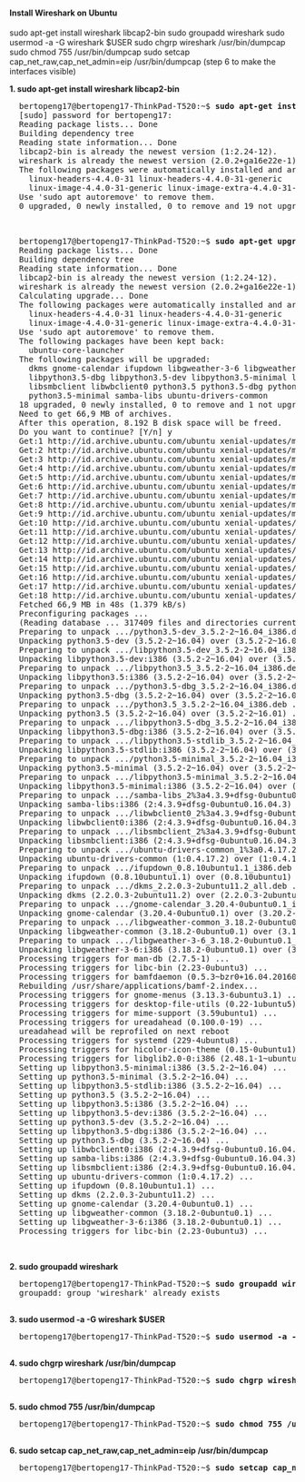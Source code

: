 #### Install Wireshark on Ubuntu

sudo apt-get install wireshark libcap2-bin
sudo groupadd wireshark
sudo usermod -a -G wireshark $USER
sudo chgrp wireshark /usr/bin/dumpcap
sudo chmod 755 /usr/bin/dumpcap
sudo setcap cap_net_raw,cap_net_admin=eip /usr/bin/dumpcap (step 6 to make the interfaces visible)

<b>1.  sudo apt-get install wireshark libcap2-bin</b>
  <pre>
  bertopeng17@bertopeng17-ThinkPad-T520:~$ <b>sudo apt-get install wireshark libcap2-bin</b>
  [sudo] password for bertopeng17: 
  Reading package lists... Done
  Building dependency tree       
  Reading state information... Done
  libcap2-bin is already the newest version (1:2.24-12).
  wireshark is already the newest version (2.0.2+ga16e22e-1).
  The following packages were automatically installed and are no longer required:
    linux-headers-4.4.0-31 linux-headers-4.4.0-31-generic
    linux-image-4.4.0-31-generic linux-image-extra-4.4.0-31-generic
  Use 'sudo apt autoremove' to remove them.
  0 upgraded, 0 newly installed, 0 to remove and 19 not upgraded.

  </pre>

  <pre>
  bertopeng17@bertopeng17-ThinkPad-T520:~$ <b>sudo apt-get upgrade  wireshark libcap2-bin</b>
  Reading package lists... Done
  Building dependency tree       
  Reading state information... Done
  libcap2-bin is already the newest version (1:2.24-12).
  wireshark is already the newest version (2.0.2+ga16e22e-1).
  Calculating upgrade... Done
  The following packages were automatically installed and are no longer required:
    linux-headers-4.4.0-31 linux-headers-4.4.0-31-generic
    linux-image-4.4.0-31-generic linux-image-extra-4.4.0-31-generic
  Use 'sudo apt autoremove' to remove them.
  The following packages have been kept back:
    ubuntu-core-launcher
  The following packages will be upgraded:
    dkms gnome-calendar ifupdown libgweather-3-6 libgweather-common libpython3.5
    libpython3.5-dbg libpython3.5-dev libpython3.5-minimal libpython3.5-stdlib
    libsmbclient libwbclient0 python3.5 python3.5-dbg python3.5-dev
    python3.5-minimal samba-libs ubuntu-drivers-common
  18 upgraded, 0 newly installed, 0 to remove and 1 not upgraded.
  Need to get 66,9 MB of archives.
  After this operation, 8.192 B disk space will be freed.
  Do you want to continue? [Y/n] y
  Get:1 http://id.archive.ubuntu.com/ubuntu xenial-updates/main i386 python3.5-dev i386 3.5.2-2~16.04 [413 kB]
  Get:2 http://id.archive.ubuntu.com/ubuntu xenial-updates/main i386 libpython3.5-dev i386 3.5.2-2~16.04 [37,1 MB]
  Get:3 http://id.archive.ubuntu.com/ubuntu xenial-updates/main i386 libpython3.5 i386 3.5.2-2~16.04 [1.394 kB]
  Get:4 http://id.archive.ubuntu.com/ubuntu xenial-updates/main i386 python3.5-dbg i386 3.5.2-2~16.04 [9.322 kB]
  Get:5 http://id.archive.ubuntu.com/ubuntu xenial-updates/main i386 python3.5 i386 3.5.2-2~16.04 [165 kB]
  Get:6 http://id.archive.ubuntu.com/ubuntu xenial-updates/main i386 libpython3.5-dbg i386 3.5.2-2~16.04 [7.734 kB]
  Get:7 http://id.archive.ubuntu.com/ubuntu xenial-updates/main i386 libpython3.5-stdlib i386 3.5.2-2~16.04 [2.129 kB]
  Get:8 http://id.archive.ubuntu.com/ubuntu xenial-updates/main i386 python3.5-minimal i386 3.5.2-2~16.04 [1.678 kB]
  Get:9 http://id.archive.ubuntu.com/ubuntu xenial-updates/main i386 libpython3.5-minimal i386 3.5.2-2~16.04 [529 kB]
  Get:10 http://id.archive.ubuntu.com/ubuntu xenial-updates/main i386 samba-libs i386 2:4.3.9+dfsg-0ubuntu0.16.04.3 [5.545 kB]
  Get:11 http://id.archive.ubuntu.com/ubuntu xenial-updates/main i386 libwbclient0 i386 2:4.3.9+dfsg-0ubuntu0.16.04.3 [32,8 kB]
  Get:12 http://id.archive.ubuntu.com/ubuntu xenial-updates/main i386 libsmbclient i386 2:4.3.9+dfsg-0ubuntu0.16.04.3 [57,3 kB]
  Get:13 http://id.archive.ubuntu.com/ubuntu xenial-updates/main i386 ubuntu-drivers-common i386 1:0.4.17.2 [47,2 kB]
  Get:14 http://id.archive.ubuntu.com/ubuntu xenial-updates/main i386 ifupdown i386 0.8.10ubuntu1.1 [55,0 kB]
  Get:15 http://id.archive.ubuntu.com/ubuntu xenial-updates/main i386 dkms all 2.2.0.3-2ubuntu11.2 [66,2 kB]
  Get:16 http://id.archive.ubuntu.com/ubuntu xenial-updates/main i386 gnome-calendar i386 3.20.4-0ubuntu0.1 [400 kB]
  Get:17 http://id.archive.ubuntu.com/ubuntu xenial-updates/main i386 libgweather-common all 3.18.2-0ubuntu0.1 [158 kB]
  Get:18 http://id.archive.ubuntu.com/ubuntu xenial-updates/main i386 libgweather-3-6 i386 3.18.2-0ubuntu0.1 [65,6 kB]
  Fetched 66,9 MB in 48s (1.379 kB/s)                                            
  Preconfiguring packages ...
  (Reading database ... 317409 files and directories currently installed.)
  Preparing to unpack .../python3.5-dev_3.5.2-2~16.04_i386.deb ...
  Unpacking python3.5-dev (3.5.2-2~16.04) over (3.5.2-2~16.01) ...
  Preparing to unpack .../libpython3.5-dev_3.5.2-2~16.04_i386.deb ...
  Unpacking libpython3.5-dev:i386 (3.5.2-2~16.04) over (3.5.2-2~16.01) ...
  Preparing to unpack .../libpython3.5_3.5.2-2~16.04_i386.deb ...
  Unpacking libpython3.5:i386 (3.5.2-2~16.04) over (3.5.2-2~16.01) ...
  Preparing to unpack .../python3.5-dbg_3.5.2-2~16.04_i386.deb ...
  Unpacking python3.5-dbg (3.5.2-2~16.04) over (3.5.2-2~16.01) ...
  Preparing to unpack .../python3.5_3.5.2-2~16.04_i386.deb ...
  Unpacking python3.5 (3.5.2-2~16.04) over (3.5.2-2~16.01) ...
  Preparing to unpack .../libpython3.5-dbg_3.5.2-2~16.04_i386.deb ...
  Unpacking libpython3.5-dbg:i386 (3.5.2-2~16.04) over (3.5.2-2~16.01) ...
  Preparing to unpack .../libpython3.5-stdlib_3.5.2-2~16.04_i386.deb ...
  Unpacking libpython3.5-stdlib:i386 (3.5.2-2~16.04) over (3.5.2-2~16.01) ...
  Preparing to unpack .../python3.5-minimal_3.5.2-2~16.04_i386.deb ...
  Unpacking python3.5-minimal (3.5.2-2~16.04) over (3.5.2-2~16.01) ...
  Preparing to unpack .../libpython3.5-minimal_3.5.2-2~16.04_i386.deb ...
  Unpacking libpython3.5-minimal:i386 (3.5.2-2~16.04) over (3.5.2-2~16.01) ...
  Preparing to unpack .../samba-libs_2%3a4.3.9+dfsg-0ubuntu0.16.04.3_i386.deb ...
  Unpacking samba-libs:i386 (2:4.3.9+dfsg-0ubuntu0.16.04.3) over (2:4.3.9+dfsg-0ubuntu0.16.04.2) ...
  Preparing to unpack .../libwbclient0_2%3a4.3.9+dfsg-0ubuntu0.16.04.3_i386.deb ...
  Unpacking libwbclient0:i386 (2:4.3.9+dfsg-0ubuntu0.16.04.3) over (2:4.3.9+dfsg-0ubuntu0.16.04.2) ...
  Preparing to unpack .../libsmbclient_2%3a4.3.9+dfsg-0ubuntu0.16.04.3_i386.deb ...
  Unpacking libsmbclient:i386 (2:4.3.9+dfsg-0ubuntu0.16.04.3) over (2:4.3.9+dfsg-0ubuntu0.16.04.2) ...
  Preparing to unpack .../ubuntu-drivers-common_1%3a0.4.17.2_i386.deb ...
  Unpacking ubuntu-drivers-common (1:0.4.17.2) over (1:0.4.17.1) ...
  Preparing to unpack .../ifupdown_0.8.10ubuntu1.1_i386.deb ...
  Unpacking ifupdown (0.8.10ubuntu1.1) over (0.8.10ubuntu1) ...
  Preparing to unpack .../dkms_2.2.0.3-2ubuntu11.2_all.deb ...
  Unpacking dkms (2.2.0.3-2ubuntu11.2) over (2.2.0.3-2ubuntu11.1) ...
  Preparing to unpack .../gnome-calendar_3.20.4-0ubuntu0.1_i386.deb ...
  Unpacking gnome-calendar (3.20.4-0ubuntu0.1) over (3.20.2-0ubuntu0.1) ...
  Preparing to unpack .../libgweather-common_3.18.2-0ubuntu0.1_all.deb ...
  Unpacking libgweather-common (3.18.2-0ubuntu0.1) over (3.18.1-1ubuntu1) ...
  Preparing to unpack .../libgweather-3-6_3.18.2-0ubuntu0.1_i386.deb ...
  Unpacking libgweather-3-6:i386 (3.18.2-0ubuntu0.1) over (3.18.1-1ubuntu1) ...
  Processing triggers for man-db (2.7.5-1) ...
  Processing triggers for libc-bin (2.23-0ubuntu3) ...
  Processing triggers for bamfdaemon (0.5.3~bzr0+16.04.20160824-0ubuntu1) ...
  Rebuilding /usr/share/applications/bamf-2.index...
  Processing triggers for gnome-menus (3.13.3-6ubuntu3.1) ...
  Processing triggers for desktop-file-utils (0.22-1ubuntu5) ...
  Processing triggers for mime-support (3.59ubuntu1) ...
  Processing triggers for ureadahead (0.100.0-19) ...
  ureadahead will be reprofiled on next reboot
  Processing triggers for systemd (229-4ubuntu8) ...
  Processing triggers for hicolor-icon-theme (0.15-0ubuntu1) ...
  Processing triggers for libglib2.0-0:i386 (2.48.1-1~ubuntu16.04.1) ...
  Setting up libpython3.5-minimal:i386 (3.5.2-2~16.04) ...
  Setting up python3.5-minimal (3.5.2-2~16.04) ...
  Setting up libpython3.5-stdlib:i386 (3.5.2-2~16.04) ...
  Setting up python3.5 (3.5.2-2~16.04) ...
  Setting up libpython3.5:i386 (3.5.2-2~16.04) ...
  Setting up libpython3.5-dev:i386 (3.5.2-2~16.04) ...
  Setting up python3.5-dev (3.5.2-2~16.04) ...
  Setting up libpython3.5-dbg:i386 (3.5.2-2~16.04) ...
  Setting up python3.5-dbg (3.5.2-2~16.04) ...
  Setting up libwbclient0:i386 (2:4.3.9+dfsg-0ubuntu0.16.04.3) ...
  Setting up samba-libs:i386 (2:4.3.9+dfsg-0ubuntu0.16.04.3) ...
  Setting up libsmbclient:i386 (2:4.3.9+dfsg-0ubuntu0.16.04.3) ...
  Setting up ubuntu-drivers-common (1:0.4.17.2) ...
  Setting up ifupdown (0.8.10ubuntu1.1) ...
  Setting up dkms (2.2.0.3-2ubuntu11.2) ...
  Setting up gnome-calendar (3.20.4-0ubuntu0.1) ...
  Setting up libgweather-common (3.18.2-0ubuntu0.1) ...
  Setting up libgweather-3-6:i386 (3.18.2-0ubuntu0.1) ...
  Processing triggers for libc-bin (2.23-0ubuntu3) ...

  </pre>

<b>2.  sudo groupadd wireshark</b>
  <pre>
  bertopeng17@bertopeng17-ThinkPad-T520:~$ <b>sudo groupadd wireshark</b>
  groupadd: group 'wireshark' already exists
  </pre>
  
 <b>3.  sudo usermod -a -G wireshark $USER</b>
<pre>
  bertopeng17@bertopeng17-ThinkPad-T520:~$ <b>sudo usermod -a -G wireshark $USER</b>
  </pre>
  
<b>4.  sudo chgrp wireshark /usr/bin/dumpcap</b>
<pre>
  bertopeng17@bertopeng17-ThinkPad-T520:~$ <b>sudo chgrp wireshark /usr/bin/dumpcap</b>
  </pre>
  
<b>5.  sudo chmod 755 /usr/bin/dumpcap</b>
<pre>
  bertopeng17@bertopeng17-ThinkPad-T520:~$ <b>sudo chmod 755 /usr/bin/dumpcap</b>
  </pre>

<b>6.  sudo setcap cap_net_raw,cap_net_admin=eip /usr/bin/dumpcap</b>
<pre>
  bertopeng17@bertopeng17-ThinkPad-T520:~$ <b>sudo setcap cap_net_raw,cap_net_admin=eip /usr/bin/dumpcap</b>
  </pre>

